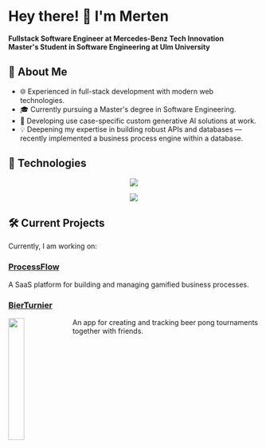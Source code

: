 # Hey there! 👋 I'm Merten

**Fullstack Software Engineer at Mercedes-Benz Tech Innovation**  
**Master's Student in Software Engineering at Ulm University**

## 🚀 About Me

- 🌐 Experienced in full-stack development with modern web technologies.
- 🎓 Currently pursuing a Master's degree in Software Engineering.
- 🤖 Developing use case-specific custom generative AI solutions at work.
- 💡 Deepening my expertise in building robust APIs and databases — recently implemented a business process engine within a database.

## 🔧 Technologies

<p align="center">
  <img src="https://skillicons.dev/icons?i=ts,react,next,supabase,postgres,tailwind,docker" />
</p>

<p align="center">
  <img src="https://skillicons.dev/icons?i=kotlin,java,express,py" />
</p>

## 🛠 Current Projects

Currently, I am working on:

### [ProcessFlow](https://processflow.mertendieckmann.de)

A SaaS platform for building and managing gamified business processes.

### [BierTurnier](https://BierTurnier.de)
<img src="[public/icon.png](https://bierturnier.de/icon.png)" align="left" width="25%" padding-right="350">

An app for creating and tracking beer pong tournaments together with friends.
